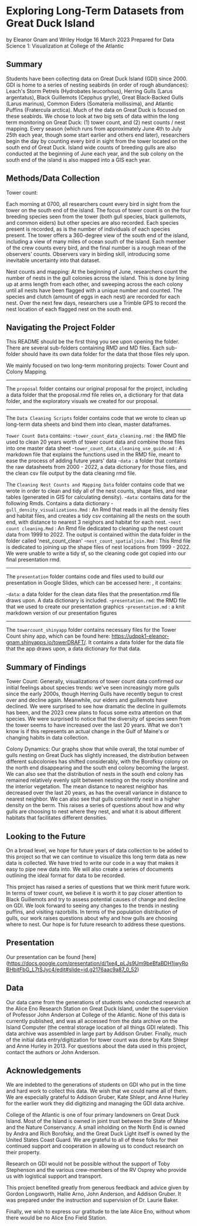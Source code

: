 Exploring Long-Term Datasets from Great Duck Island
================
by Eleanor Gnam and Wriley Hodge
16 March 2023
Prepared for Data Science 1: Visualization at College of the Atlantic

## Summary

Students have been collecting data on Great Duck Island (GDI) since 2000. GDI is home to a series of nesting seabirds (in order of rough abundances): Leach's Storm Petrels (Hydrobates leucorhous), Herring Gulls (Larus argentatus), Black Guillemots (Cepphus grylle), Great Black-Backed Gulls (Larus marinus), Common Eiders (Somateria mollissima), and Atlantic Puffins (Fratercula arctica). Much of the data on Great Duck is focused on these seabirds.  We chose to look at two big sets of data within the long term monitoring on Great Duck: (1) tower count, and (2) nest counts / nest mapping. Every season (which runs from approximately June 4th to July 25th each year, though some start earlier and others end later), researchers begin the day by counting every bird in sight from the tower located on the south end of Great Duck. Island wide counts of breeding gulls are also conducted at the beginning of June each year, and the sub colony on the south end of the island is also mapped into a GIS each year.

## Methods/Data Collection

Tower count:

Each morning at 0700, all researchers count every bird in sight from the tower on the south end of the island. The focus of tower count is on the four breeding species seen from the tower (both gull species, black guillemots, and common eiders) but other species are also recorded. Each species present is recorded, as is the number of individuals of each species present. The tower offers a 360-degree view of the south end of the island, including a view of many miles of ocean south of the island. Each member of the crew counts every bird, and the final number is a rough mean of the observers' counts. Observers vary in birding skill, introducing some inevitable uncertainty into that dataset. 

Nest counts and mapping: At the beginning of June, researchers count the number of nests in the gull colonies across the island. This is done by lining up at arms length from each other, and sweeping across the each colony until all nests have been flagged with a unique number and counted. The species and clutch (amount of eggs in each nest) are recorded for each nest. Over the next few days, researchers use a Trimble GPS to record the nest location of each flagged nest on the south end.


## Navigating the Project Folder

This README should be the first thing you see upon opening the folder. There are several sub-folders containing RMD and MD files. Each sub-folder should have its own data folder for the data that those files rely upon.

We mainly focused on two long-term monitoring projects: Tower Count and Colony Mapping.


-------------------------------------------------------------------------------------------------------

The `proposal` folder contains our original proposal for the project, including a data folder that the proposal.rmd file relies on, a dictionary for that data folder, and the exploratory visuals we created for our proposal.

-------------------------------------------------------------------------------------------------------
The `Data Cleaning Scripts` folder contains code that we wrote to clean up long-term data sheets and bind them into clean, master dataframes. 

`Tower Count Data` contains:
-`tower_count_data_cleaning.rmd` : the RMD file used to clean 20 years worth of tower count data and combine those files into one master data sheet
-`tower_count_data_cleaning_use_guide.md` : A markdown file that explains the functions used in the RMD file, meant to ease the process of adding future years' data
-`data` : a folder that contains the raw datasheets from 2000 - 2022, a data dictionary for those files, and the clean csv file output by the data cleaning rmd file.

The `Cleaning Nest Counts and Mapping Data` folder contains code that we wrote in order to clean and tidy all of the nest counts, shape files, and near tables (generated in GIS for calculating density).
-`data`: contains data for the following Rmds. Contains a data dictionary
-`gull_density_visualizations.Rmd` : An Rmd that reads in all the density files and habitat files, and creates a tidy csv containing all the nests on the south end, with distance to nearest 3 neighors and habitat for each nest.
-`nest count cleaning.Rmd` : An Rmd file dedicated to cleaning up the nest count data from 1999 to 2022. The output is contained within the data folder in the folder called 'nest_count_clean'
-`nest_count_spatialjoin.Rmd` : This Rmd file is dedicated to joining up the shape files of nest locations from 1999 - 2022. We were unable to write a tidy sf, so the cleaning code got copied into our final presentation rmd. 


--------------------------------------------------------------------------------------------

The `presentation` folder contains code and files used to build our presentation in Google Slides, which can be accessed here:  , it contains:

-`data`: a data folder for the clean data files that the presentation.rmd file draws upon. A data dictionary is included.
-`presentation.rmd`:  the RMD file that we used to create our presentation graphics 
-`presentation.md` : a knit markdown version of our presentation figures

-------------------------------------------------------------------------------------------------------

The `towercount_shinyapp` folder contains necessary files for the Tower Count shiny app, which can be found here: https://udppk1-eleanor-gnam.shinyapps.io/towerDRAFT/. It contains a data folder for the data file that the app draws upon, a data dictionary for that data.



## Summary of Findings

Tower Count: Generally, visualizations of tower count data confirmed our initial feelings about species trends: we've seen increasingly more gulls since the early 2000s, though Herring Gulls have recently begun to crest over and decline again. Meanwhile, our eiders and guillemots have declined. We were surprised to see how dramatic the decline in guillemots has been, and the 2023 crew plans to focus some extra attention on that species. We were surprised to notice that the diversity of species seen from the tower seems to have increased over the last 20 years. What we don't know is if this represents an actual change in the Gulf of Maine's or changing habits in data collection. 

Colony Dynamics: Our graphs show that while overall, the total number of gulls nesting on Great Duck has slightly increased, the distribution between different subcolonies has shifted considerably, with the Borofksy colony on the north end disappearing and the south end colony becoming the largest. We can also see that the distribution of nests in the south end colony has remained relatively evenly split between nesting on the rocky shoreline and the interior vegetation. The mean distance to nearest neighbor has decreased over the last 20 years, as has the overall variance in distance to nearest neighbor. We can also see that gulls consitently nest in a higher density on the berm. This raises a series of questions about how and why gulls are choosing to nest where they nest, and what it is about different habitats that facilitates different densities.


## Looking to the Future

On a broad level, we hope for future years of data collection to be added to this project so that we can continue to visualize this long term data as new data is collected. We have tried to write our code in a way that makes it easy to pipe new data into. We will also create a series of documents outlining the ideal format for data to be recorded.

This project has raised a series of questions that we think merit future work. In terms of tower count, we believe it is worth it to pay closer attention to Black Guillemots and try to assess potential causes of change and decline on GDI. We look forward to seeing any changes to the trends in nesting puffins, and visiting razorbills. In terms of the population distribution of gulls, our work raises questions about why and how gulls are choosing where to nest. Our hope is for future research to address these questions.


## Presentation

Our presentation can be found [here] (https://docs.google.com/presentation/d/1xe4_pLJs9Um9beBfaBDH1iwyRoBHbitFbG_L7tSJyc4/edit#slide=id.g2176aac9a87_0_52)

## Data

Our data came from the generations of students who conducted research at the Alice Eno Research Station on Great Duck Island, under the supervision of Professor John Anderson at College of the Atlantic. None of this data is currently published, and was all accessed from the data archive on the Island Computer (the central storage location of all things GDI related). This data archive was assembled in large part by Addison Gruber. Finally, much of the initial data entry/digitization for tower count was done by Kate Shlepr and Anne Hurley in 2013. For questions about the data used in this project, contact the authors or John Anderson. 


## Acknowledgements

We are indebted to the generations of students on GDI who put in the time and hard work to collect this data. We wish that we could name all of them. We are especially grateful to Addison Gruber, Kate Shlepr, and Anne Hurley for the earlier work they did digitizing and managing the GDI data archive. 

College of the Atlantic is one of four primary landowners on Great Duck Island. Most of the Island is owned in joint trust between the State of Maine and the Nature Conservancy. A small inholding on the North End is owned by Andra and Rich Borofsky, and the Great Duck Light itself is owned by the United States Coast Guard. We are grateful to all of these folks for their continued support and cooperation in allowing us to conduct research on their property. 

Research on GDI would not be possible without the support of Toby Stephenson and the various crew-members of the RV Osprey who provide us with logistical support and transport. 

This project benefited greatly from generous feedback and advice given by Gordon Longsworth, Hallie Arno, John Anderson, and Addison Gruber. It was prepared under the instruction and supervision of Dr. Laurie Baker. 

Finally, we wish to express our gratitude to the late Alice Eno, without whom there would be no Alice Eno Field Station. 


